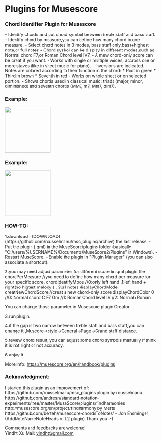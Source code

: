 # Plugins for Musescore

<h3>Chord Identifier Plugin  for Musescore</h3>
- Identify chords and put chord symbol between treble staff and bass staff.
- Identify chord by measure,you can define how many chord in one measure.
- Select chord notes in 3 modes, bass staff only,bass+highest note,or full notes
- Chord sysbol can be display in different modes,such as Normal chord F7,or Roman Chord level IV7.
- A mew chord-only score can be creat if you want.
- Works with single or multiple voices, accross one or more staves (like in sheet music for piano).
- Inversions are indicated.
- Notes are colored according to their function in the chord:
	* Root in green
	* Third in brown
	* Seventh in red
- Works on whole sheet or on selected portion.
- Shows chords used in classical music: triads (major, minor, diminished) and seventh chords (MM7, m7, Mm7, dim7).<br/>

<h3>Example:</h3>
<img height="150px" src="https://github.com/yindht/msc_plugins/example1.png"/>
<br/>

<h3>Example:</h3>
<img height="150px" src="https://github.com/yindht/msc_plugins/example2.png"/>
<br/>

<h3>HOW-TO:</h3>
1.download 
- [DOWNLOAD](https://github.com/rousselmanu/msc_plugins/archive) the last release.
- Put the plugin (.qml) in the MuseScore/plugins folder (basically "C:/users/%USERNAME%/Documents/MuseScore2/Plugins" in Windows).
- Restart MuseScore.
- Enable the plugin in "Plugin Manager" (you can also associate a shortcut).

2.you may need adjust parameter for different score  in .qml plugin file
  chordPerMeasure  //you need to define how many chord per measure for your specific score.
  chordIdentifyMode  //0:only left hand ,1:left hand + right(no higtest melody ) , 3:all notes 
  displayChordMode
  creatNewChordScore //creat a new chord-only score
  displayChordColor  0  //0: Normal chord C  F7  Gm
                        //1: Roman Chord level   Ⅳ
                       //2: Normal+Roman
                       
  You can change those parameter in Musescore plugin Creator.
  
3.run plugin.

4.if the gap is two narrow between treble staff and bass staff,you can change it ,Muscore->style->General->Page->Grand staff distance.

5.review chord result, you can adjust some chord symbols manually if think it is not right or not accuracy.  

6.enjoy it.

More info: https://musescore.org/en/handbook/plugins

<h3>Acknowledgment:</h3>
I started this plugin as an improvement of: 
  https://github.com/rousselmanu/msc_plugins  plugin by rousselmanu
  https://github.com/andresn/standard-notation-experiments/tree/master/MuseScore/plugins/findharmonies
  http://musescore.org/en/project/findharmony  by Merte
  https://github.com/berteh/musescore-chordsToNotes/  - Jon Ensminger (AddNoteNameNoteHeads v. 1.2 plugin)
  Thank you :-)


Comments and feedbacks are welcome!<br/>
Yindht Xu
Mail: yindht@gmail.com
